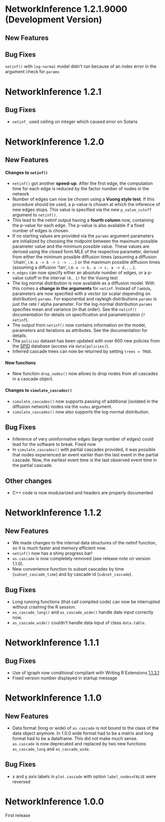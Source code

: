 # NetworkInference 1.2.1.9000 (Development Version)

## New Features

## Bug Fixes
`netinf()` with `log-normal` model didn't run because of an index error in the argument check for `params`

# NetworkInference 1.2.1

## Bug Fixes

* `netinf_` used ceiling on integer which caused error on Solaris

# NetworkInference 1.2.0 


## New Features

#### Changes to `netinf()`

* `netinf()` got another **speed-up**. After the first edge, the computation 
    time for each edge is reduced by the factor number of nodes in the network
* Number of edges can now be chosen using a **Vuong style test**. If this 
    procedure should be used, a p-value is chosen at which the inference of new
    edges stops. This value is specified via the new `p_value_cutoff` argument
    to `netinf()`.
* This lead to the netinf output having a **fourth column** now, containing the 
p-value for each edge. The p-value is also available if a fixed number of edges
is chosen.
* If no starting values are provided via the `params` argument parameters
    are initialized by choosing the midpoint between the maximum possible
    parameter value and the minimum possible value. These values are derived
    using the closed form MLE of the respective parameter, derived from
    either the minimum possible diffusion times (assuming a diffusion
    'chain', i.e. `a -> b -> c -> ...`) or the maximum possible diffusion
    times (assuming a diffusion 'fan', i.e. `a -> b, a -> c, a -> d,...`).
* `n_edges` can now specify either an absolute number of edges, or a p-value
    cutoff in the interval `(0, 1)` for the Vuong test
* The log normal distribution is now available as a diffusion model. With this 
    comes a **change in the arguments** for `netinf`. Instead of `lambda`, 
    parameters are now specified with a vector (or scalar depending on 
    distribution) `params`. For exponential and rayleigh distributions `params` 
    is just the rate / alpha parameter. For the log-normal distribution `params` 
    specifies mean and variance (in that order). See the `netinf()` 
    documentation for details on specificaiton and parametrization (`?netinf`).
* The output from `netinf()` now contains information on the model, parameters 
    and iterations as attributes. See the documentation for details.
* The `policies` dataset has been updated with over 600 new policies from the 
    [SPID](https://doi.org/10.7910/DVN/CVYSR7) database 
    (access via `data(policies)`).
* Inferred cascade trees can now be returned by setting `trees = TRUE`.

#### New functions
* New function `drop_nodes()` now allows to drop nodes from all cascades in a cascade object.

#### Changes to `simulate_cascades()`
* `simulate_cascades()` now supports passing of additional (isolated in the diffusion network) nodes via the `nodes` argument.
* `simulate_cascades()` now also supports the log-normal distribution.


## Bug Fixes

* Inference of very uninformative edges (large number of edges) could lead for the software to break. Fixed now 
* In `simulate_cascades()` with partial cascades provided, it was possible that nodes experienced an event earlier than the last event in the partial cascade. Now, the earliest event time is the last observed event time in the partial cascade.

## Other changes

* C++ code is now modularized and headers are properly documented


# NetworkInference 1.1.2


## New Features

* We made changes to the internal data structures of the netinf function, so it is much faster and memory efficient now.
* `netinf()` now has a shiny progress bar!
* `as.cascade` is now completely removed (see release note on version 1.1.0).
* New convenience function to subset cascades by time (`subset_cascade_time`) and by cascade id (`subset_cascade`).

## Bug Fixes
* Long running functions (that call compiled code) can now be interrupted without crashing the R session.
* `as_cascade_long()` and `as_cascade_wide()` handle date input correctly now.
* `as_cascade_wide()` couldn't handle data input of class `data.table`. 


# NetworkInference 1.1.1


## Bug Fixes

* Use of igraph now conditional compliant with Writing R Extensions [1.1.3.1](https://cran.r-project.org/doc/manuals/r-release/R-exts.html#Suggested-packages)
* Fixed version number displayed in startup message


# NetworkInference 1.1.0

## New Features

* Data format (long or wide) of `as.cascade` is not bound to the class of the data object anymore. In 1.0.0 wide format had to be a matrix and long format had to be a dataframe. This did not make much sense. `as.cascade` is now deprecated and replaced by two new functions `as_cascade_long` and `as_cascade_wide`.

## Bug Fixes

* x and y axis labels in `plot.cascade` with option `label_nodes=FALSE` were
    reversed


# NetworkInference 1.0.0

First release
